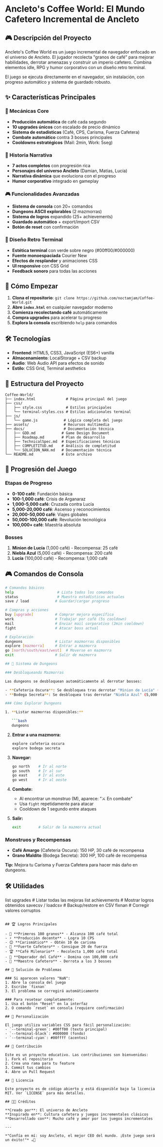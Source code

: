 # Ancleto's Coffee World: El Mundo Cafetero Incremental de Ancleto

## 🎮 Descripción del Proyecto

Ancleto's Coffee World es un juego incremental de navegador enfocado en el universo de Ancleto. El jugador recolecta "granos de café" para mejorar habilidades, derrotar amenazas y construir un imperio cafetero. Combina elementos idle, RPG y humor corporativo con un diseño retro terminal.

El juego se ejecuta directamente en el navegador, sin instalación, con progreso automático y sistema de guardado robusto.

## ✨ Características Principales

### 🎯 Mecánicas Core
- **Producción automática** de café cada segundo
- **10 upgrades únicos** con escalado de precio dinámico
- **Sistema de estadísticas** (Café, CPS, Carisma, Fuerza Cafetera)
- **Combate automático** contra 3 bosses principales
- **Cooldowns estratégicos** (Mail: 2min, Work: 5seg)

### 📖 Historia Narrativa
- **7 actos completos** con progresión rica
- **Personajes del universo Ancleto** (Damian, Matías, Lucía)
- **Narrativa dinámica** que evoluciona con el progreso
- **Humor corporativo** integrado en gameplay

### 🎮 Funcionalidades Avanzadas
- **Sistema de consola** con 20+ comandos
- **Dungeons ASCII explorables** (2 mazmorras)
- **Sistema de logros** expandido (25+ achievements)
- **Guardado automático** + export/import CSV
- **Botón de reset** con confirmación

### 🎨 Diseño Retro Terminal
- **Estética terminal** con verde sobre negro (#00ff00/#000000)
- **Fuente monoespaciada** Courier New
- **Efectos de resplandor** y animaciones CSS
- **UI responsive** con CSS Grid
- **Feedback sonoro** para todas las acciones

## 🚀 Cómo Empezar

1. **Clona el repositorio**: `git clone https://github.com/noctamjam/Coffee-World.git`
2. **Abre `index.html`** en cualquier navegador moderno
3. **Comienza recolectando café** automáticamente
4. **Compra upgrades** para acelerar tu progreso
5. **Explora la consola** escribiendo `help` para comandos

## 🛠️ Tecnologías

- **Frontend**: HTML5, CSS3, JavaScript (ES6+) vanilla
- **Almacenamiento**: LocalStorage + CSV backup
- **Audio**: Web Audio API para efectos de sonido
- **Estilo**: CSS Grid, Terminal aesthetics

## 📁 Estructura del Proyecto

```
Coffee-World/
├── index.html              # Página principal del juego
├── css/
│   ├── style.css           # Estilos principales
│   └── terminal-styles.css # Estilos adicionales terminal
├── js/
│   └── game.js            # Lógica completa del juego
├── assets/                # Recursos multimedia
├── docs/                  # Documentación técnica
│   ├── GDD.md            # Game Design Document
│   ├── Roadmap.md        # Plan de desarrollo
│   ├── TechnicalSpec.md  # Especificaciones técnicas
│   ├── COMPLETITUD.md    # Análisis de completitud
│   └── SOLUCION_NAN.md   # Documentación técnica
└── README.md             # Este archivo
```

## 🎯 Progresión del Juego

### Etapas de Progreso
- **0-100 café**: Fundación básica
- **100-1,000 café**: Crisis de Arganaraz
- **1,000-5,000 café**: Cruzada contra Lucía
- **5,000-20,000 café**: Ascenso y reconocimientos
- **20,000-50,000 café**: Viajes globales
- **50,000-100,000 café**: Revolución tecnológica
- **100,000+ café**: Maestría absoluta

### Bosses
1. **Minion de Lucía** (1,000 café) - Recompensa: 25 café
2. **Niebla Azul** (5,000 café) - Recompensa: 200 café
3. **Lucía** (100,000 café) - Recompensa: 1,000 café

## 🎮 Comandos de Consola

```bash
# Comandos básicos
help                    # Lista todos los comandos
status                  # Muestra estadísticas actuales
save / load            # Guardar/cargar progreso

# Compras y acciones
buy [upgrade]          # Comprar mejora específica
work                   # Trabajar por café (5s cooldown)
mail                   # Enviar mail corporativo (2min cooldown)
fight                  # Atacar boss actual

# Exploración
dungeons               # Listar mazmorras disponibles
explore [mazmorra]     # Entrar a mazmorra
go [north/south/east/west]  # Moverse en mazmorra
exit                   # Salir de mazmorra

## 🏰 Sistema de Dungeons

### Desbloqueando Mazmorras

Las dungeons se desbloquean automáticamente al derrotar bosses:

- **Cafeteria Oscura**: Se desbloquea tras derrotar "Minion de Lucía" (1,000 café)
- **Bodega Secreta**: Se desbloquea tras derrotar "Niebla Azul" (5,000 café)

### Cómo Explorar Dungeons

1. **Listar mazmorras disponibles:**

   ```bash
   dungeons
   ```

2. **Entrar a una mazmorra:**

   ```bash
   explore cafeteria oscura
   explore bodega secreta
   ```

3. **Navegar:**

   ```bash
   go north    # Ir al norte
   go south    # Ir al sur  
   go east     # Ir al este
   go west     # Ir al oeste
   ```

4. **Combate:**
   - Al encontrar un monstruo (M), aparece: "⚔️ En combate"
   - Usa `fight` repetidamente para atacar
   - Cooldown de 1 segundo entre ataques

5. **Salir:**

   ```bash
   exit        # Salir de la mazmorra actual
   ```

### Monstruos y Recompensas

- **Café Amargo** (Cafeteria Oscura): 150 HP, 30 café de recompensa
- **Grano Maldito** (Bodega Secreta): 300 HP, 100 café de recompensa

**Tip:** Mejora tu Carisma y Fuerza Cafetera para hacer más daño en dungeons.

## 🛠️ Utilidades
list upgrades          # Listar todas las mejoras
list achievements      # Mostrar logros obtenidos
savecsv / loadcsv     # Backup/restore en CSV
fixnan                # Corregir valores corruptos
```

## 🏆 Logros Principales

- 🌱 **Primeros 100 granos** - Alcanza 100 café total
- ⚡ **Producción decente** - Logra 10 CPS
- 😊 **Carismático** - Obtén 10 de carisma
- 💪 **Fuerte Cafetero** - Consigue 20 de fuerza
- 🏆 **Café Milenario** - Recolecta 1,000 café total
- 👑 **Emperador del Café** - Domina con 100,000 café
- 🏅 **Maestro Cafetero** - Derrota a los 3 bosses

## 🔧 Solución de Problemas

### Si aparecen valores "NaN":
1. Abre la consola del juego
2. Escribe `fixnan`
3. El problema se corregirá automáticamente

### Para resetear completamente:
1. Usa el botón "Reset" en la interfaz
2. O comando `reset` en consola (requiere confirmación)

## 🎨 Personalización

El juego utiliza variables CSS para fácil personalización:
- `--terminal-green`: #00ff00 (texto principal)
- `--terminal-black`: #000000 (fondo)
- `--terminal-cyan`: #00ffff (acentos)

## 🤝 Contribución

Este es un proyecto educativo. Las contribuciones son bienvenidas:
1. Fork el repositorio
2. Crea una rama para tu feature
3. Commit tus cambios
4. Abre un Pull Request

## 📜 Licencia

Este proyecto es de código abierto y está disponible bajo la licencia MIT. Ver `LICENSE` para más detalles.

## 👨‍💼 Créditos

**Creado por**: El universo de Ancleto  
**Inspirado en**: Cultura cafetera y juegos incrementales clásicos  
**Desarrollado con**: Mucho café y amor por los juegos incrementales  

---

*"Confía en mí: soy Ancleto, el mejor CEO del mundo. ¡Este juego será un éxito!"* ☕👑
